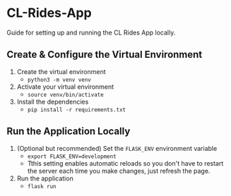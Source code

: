 # CL-Rides-App
Guide for setting up and running the CL Rides App locally.

## Create & Configure the Virtual Environment
1. Create the virtual environment
    - `python3 -m venv venv`
2. Activate your virtual environment
    - `source venv/bin/activate`
3. Install the dependencies
    - `pip install -r requirements.txt`

## Run the Application Locally
1. (Optional but recommended) Set the `FLASK_ENV` environment variable
    - `export FLASK_ENV=development`
    - Tthis setting enables automatic reloads so you don't have to restart the server each time you make changes, just refresh the page.
5. Run the application
    - `flask run`